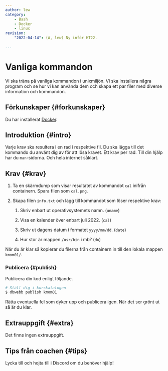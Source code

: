 ```yaml
---
author: lew
category:
    - Bash
    - Docker
    - linux
revision:
    "2022-04-14": (A, lew) Ny inför HT22.

...
```

Vanliga kommandon
==================================

Vi ska träna på vanliga kommandon i unixmiljön. Vi ska installera några program och se hur vi kan använda dem och skapa ett par filer med diverse information och kommandon.

<!--more-->



Förkunskaper {#forkunskaper}
-----------------------

Du har installerat [Docker](kunskap/installera-virtualiseringsmiljon-docker).



Introduktion {#intro}
-----------------------

Varje krav ska resultera i en rad i respektive fil. Du ska lägga till det kommando du använt dig av för att lösa kravet. Ett krav per rad. Till din hjälp har du `man`-sidorna. Och hela internet såklart.



Krav {#krav}
-----------------------

1. Ta en skärmdump som visar resultatet av kommandot `cal` inifrån containern. Spara filen som `cal.png`.

1. Skapa filen `info.txt` och lägg till kommandot som löser respektive krav:

    1. Skriv enbart ut operativsystemets namn. (`uname`)

    1. Visa en kalender över enbart juli 2022. (`cal`)

    1. Skriv ut dagens datum i formatet `yyyy/mm/dd`. (`date`)

    1. Hur stor är mappen `/usr/bin` i mb? (`du`)



När du är klar så kopierar du filerna från containern in till den lokala mappen `kmom01/`.



### Publicera {#publish}

Publicera din kod enligt följande.

```bash
# Ställ dig i kurskatalogen
$ dbwebb publish kmom01
```

Rätta eventuella fel som dyker upp och publicera igen. När det ser grönt ut så är du klar.



Extrauppgift {#extra}
-----------------------

Det finns ingen extrauppgift.



Tips från coachen {#tips}
-----------------------

Lycka till och hojta till i Discord om du behöver hjälp!

